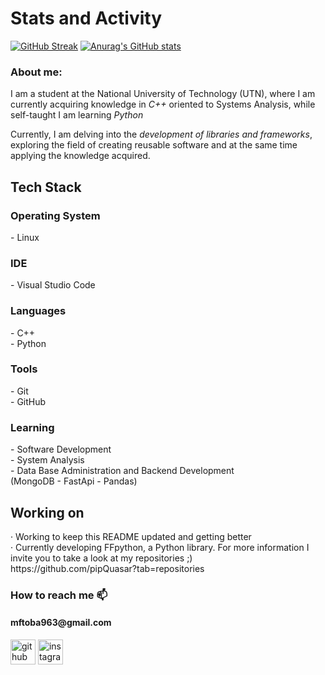 # Stats and Activity

[![GitHub Streak](https://streak-stats.demolab.com/?user=pipQuasar&theme=shadow-red)](https://git.io/streak-stats)
[![Anurag's GitHub stats](https://github-readme-stats.vercel.app/api?username=pipQuasar&theme=whatsapp-dark)](https://github.com/anuraghazra/github-readme-stats)<br>

<h3>About me:</h3>
I am a student at the National University of Technology (UTN), where I am currently acquiring knowledge in <i>C++</i> oriented to Systems Analysis, while self-taught I am learning <i>Python</i>

Currently, I am delving into the <i>development of libraries and frameworks</i>, exploring the field of creating reusable software and at the same time applying the knowledge acquired.

<h2>Tech Stack</h2>
<h3>Operating System</h3> 
- Linux
<h3>IDE</h3>
- Visual Studio Code
<h3>Languages</h3>
- C++<br>
- Python 
<h3>Tools</h3>
- Git<br>
- GitHub
<h3>Learning </h3>
- Software Development<br>
- System Analysis<br>
- Data Base Administration and Backend Development<br>
  (MongoDB
  - FastApi
  - Pandas)

<h2>Working on</h2>
· Working to keep this README updated and getting better<br>
· Currently developing FFpython, a Python library. For more information I invite you to take a look at my repositories ;)<br>
https://github.com/pipQuasar?tab=repositories

<h3>How to reach me 📫</h3>
<h4>mftoba963@gmail.com</h4>


[<img src='https://cdn.jsdelivr.net/npm/simple-icons@3.0.1/icons/github.svg' alt='github' height='40'>](https://github.com/pipQuasar)  [<img src='https://cdn.jsdelivr.net/npm/simple-icons@3.0.1/icons/instagram.svg' alt='instagram' height='40'>](https://www.instagram.com/toba.itss/)
